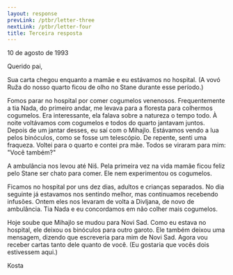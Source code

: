```yaml
---
layout: response
prevLink: /ptbr/letter-three
nextLink: /ptbr/letter-four
title: Terceira resposta
---
```


<div class="Response-date">10 de agosto de 1993</div>

Querido pai,

Sua carta chegou enquanto a mamãe e eu estávamos no hospital. (A vovó Ruža do nosso quarto ficou de olho no Stane durante esse período.)

Fomos parar no hospital por comer cogumelos venenosos. Frequentemente a tia Nada, do primeiro andar, me levava para a floresta para colhermos cogumelos. Era interessante, ela falava sobre a natureza o tempo todo. À noite voltávamos com cogumelos e todos do quarto jantavam juntos. Depois de um jantar desses, eu saí com o Mihajlo. Estávamos vendo a lua pelos binóculos, como se fosse um telescópio. De repente, senti uma fraqueza. Voltei para o quarto e contei pra mãe. Todos se viraram para mim: "Você também?"

A ambulância nos levou até Niš. Pela primeira vez na vida mamãe ficou feliz pelo Stane ser chato para comer. Ele nem experimentou os cogumelos.

Ficamos no hospital por uns dez dias, adultos e crianças separados. No dia seguinte já estavamos nos sentindo melhor, mas continuamos recebendo infusões. Ontem eles nos levaram de volta a Divljana, de novo de ambulância. Tia Nada e eu concordamos em não colher mais cogumelos.

Hoje soube que Mihajlo se mudou para Novi Sad. Como eu estava no hospital, ele deixou os binóculos para outro garoto. Ele também deixou uma mensagem, dizendo que escreveria para mim de Novi Sad. Agora vou receber cartas tanto dele quanto de você. (Eu gostaria que vocês dois estivessem aqui.)

<div class="Response-signature">Kosta</div>
